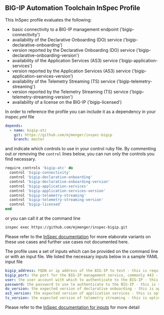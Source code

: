 ## BIG-IP Automation Toolchain InSpec Profile

This InSpec profile evaluates the following:
- basic connectivity to a BIG-IP management endpoint ('bigip-connectivity')
- availability of the Declarative Onboarding (DO) service ('bigip-declarative-onboarding')
- version reported by the Declarative Onboarding (DO) service ('bigip-declarative-onboarding-version')
- availability of the Application Services (AS3) service ('bigip-application-services')
- version reported by the Application Services (AS3) service ('bigip-application-services-version')
- availability of the Telemetry Streaming (TS) service ('bigip-telemetry-streaming')
- version reported by the Telemetry Streaming (TS) service ('bigip-telemetry-streaming-version')
- availability of a license on the BIG-IP ('bigip-licensed')

In order to reference the profile you can include it as a dependency in your *inspec.yml* file
```yaml
depends:
  - name: bigip-atc
    git: https://github.com/mjmenger/inspec-bigip
    branch: master
```
and indicate which controls to use in your control ruby file. By commenting out or removing the ```control``` lines below, you can run only the controls you find necessary.
```ruby
require_controls 'bigip-atc' do
  control 'bigip-connectivity'
  control 'bigip-declarative-onboarding'
  control 'bigip-declarative-onboarding-version'
  control 'bigip-application-services'
  control 'bigip-application-services-version'
  control 'bigip-telemetry-streaming'
  control 'bigip-telemetry-streaming-version'
  control 'bigip-licensed'
end
```


or you can call it at the command line
```bash
inspec exec https://github.com/mjmenger/inspec-bigip.git
```
Please refer to the [InSpec documentation](https://inspec.io) for more elaborate variants on these use cases and further use cases not documented here.

The profile uses a set of inputs which can be provided on the command line or with an input file. We listed the necessary inputs below in a sample YAML input file
```yaml
bigip_address: FQDN or ip address of the BIG-IP to test - this is required
bigip_port: the port for the BIG-IP management service, commonly 443 - this is required
user: the user account with which to authenticate to the BIG-IP - this defaults to admin
password: the password to use to authenticate to the BIG-IP - this is required
do_version: the expected version of declarative onboarding - this is optional
as3_version: the expected version of application services - this is optional
ts_version: the expected version of telemetry streaming - this is optional
```

Please refer to the [InSpec documentation for inputs](https://www.inspec.io/docs/reference/inputs/) for more detail
